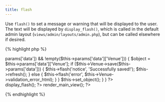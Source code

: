 ```yaml
---
title: flash
---
```

Use `flash()` to set a message or warning that will be displayed to the user.  The text will be displayed by `display_flash()`, which is called in the default admin layout (`views/admin/layouts/admin.php`), but can be called elsewhere if desired.

{% highlight php %}
<?php

// controllers/admin/admin_venues_controller.php

class AdminVenuesController extends AdminMvcController {

  public function edit() {
    if (!empty($this->params['data']) && !empty($this->params['data']['Venue'])) {
      $object = $this->params['data']['Venue'];
      if ($this->Venue->save($this->params['data'])) {
        $this->flash('notice', 'Successfully saved!');
        $this->refresh();
      } else {
        $this->flash('error', $this->Venue->validation_error_html);
      }
    }
    $this->set_object();
  }

}
?>

<?php
// views/admin/layouts/admin.php
?>

<div class="wrap">

<?php $this->display_flash(); ?>

<?php $this->render_main_view(); ?>

</div>

{% endhighlight %}